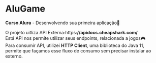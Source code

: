 # AluGame
<b>Curso Alura</b> - Desenvolvendo sua primeira aplicação🚀

O projeto uitliza API Externa:https:<b>//apidocs.cheapshark.com/</b> <br>
Está API nos permite utilizar seus endpoints, relacionada a jogos🎮 <br>
Para consumir API, utilizei <b>HTTP Client</b>, uma biblioteca do Java 11,<br>
permite que façamos esse fluxo de consumo sem precisar instalar ao externo.
